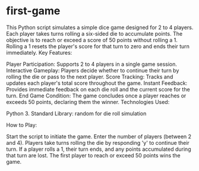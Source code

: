# first-game
This Python script simulates a simple dice game designed for 2 to 4 players. Each player takes turns rolling a six-sided die to accumulate points. The objective is to reach or exceed a score of 50 points without rolling a 1. Rolling a 1 resets the player's score for that turn to zero and ends their turn immediately.
Key Features:

Player Participation: Supports 2 to 4 players in a single game session.
Interactive Gameplay: Players decide whether to continue their turn by rolling the die or pass to the next player.
Score Tracking: Tracks and updates each player's total score throughout the game.
Instant Feedback: Provides immediate feedback on each die roll and the current score for the turn.
End Game Condition: The game concludes once a player reaches or exceeds 50 points, declaring them the winner.
Technologies Used:

Python 3.
Standard Library: random for die roll simulation

How to Play:

Start the script to initiate the game.
Enter the number of players (between 2 and 4).
Players take turns rolling the die by responding 'y' to continue their turn.
If a player rolls a 1, their turn ends, and any points accumulated during that turn are lost.
The first player to reach or exceed 50 points wins the game.
